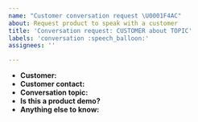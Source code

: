 ```yaml
---
name: "Customer conversation request \U0001F4AC"
about: Request product to speak with a customer
title: 'Conversation request: CUSTOMER about TOPIC'
labels: 'conversation :speech_balloon:'
assignees: ''

---
```


- **Customer:**
- **Customer contact:**
- **Conversation topic:**
- **Is this a product demo?**
- **Anything else to know:**
